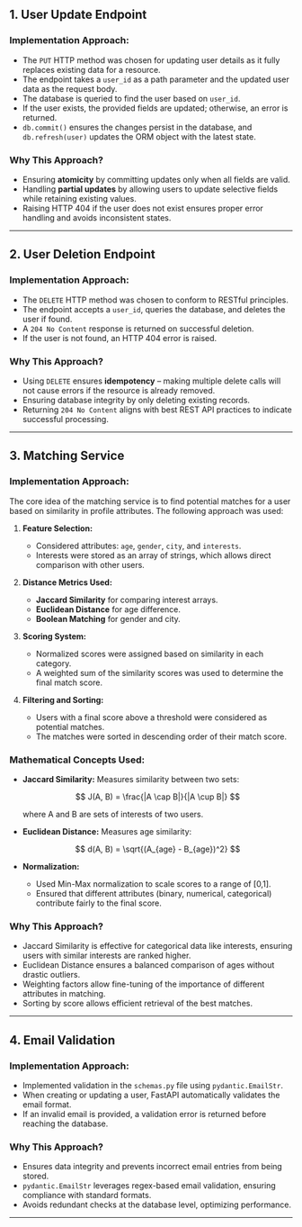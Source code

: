 
## 1. User Update Endpoint

### **Implementation Approach:**

- The `PUT` HTTP method was chosen for updating user details as it fully replaces existing data for a resource.
- The endpoint takes a `user_id` as a path parameter and the updated user data as the request body.
- The database is queried to find the user based on `user_id`.
- If the user exists, the provided fields are updated; otherwise, an error is returned.
- `db.commit()` ensures the changes persist in the database, and `db.refresh(user)` updates the ORM object with the latest state.

### **Why This Approach?**

- Ensuring **atomicity** by committing updates only when all fields are valid.
- Handling **partial updates** by allowing users to update selective fields while retaining existing values.
- Raising HTTP 404 if the user does not exist ensures proper error handling and avoids inconsistent states.

---

## 2. User Deletion Endpoint

### **Implementation Approach:**

- The `DELETE` HTTP method was chosen to conform to RESTful principles.
- The endpoint accepts a `user_id`, queries the database, and deletes the user if found.
- A `204 No Content` response is returned on successful deletion.
- If the user is not found, an HTTP 404 error is raised.

### **Why This Approach?**

- Using `DELETE` ensures **idempotency** – making multiple delete calls will not cause errors if the resource is already removed.
- Ensuring database integrity by only deleting existing records.
- Returning `204 No Content` aligns with best REST API practices to indicate successful processing.

---

## 3. Matching Service

### **Implementation Approach:**

The core idea of the matching service is to find potential matches for a user based on similarity in profile attributes. The following approach was used:

1. **Feature Selection:**

   - Considered attributes: `age`, `gender`, `city`, and `interests`.
   - Interests were stored as an array of strings, which allows direct comparison with other users.

2. **Distance Metrics Used:**

   - **Jaccard Similarity** for comparing interest arrays.
   - **Euclidean Distance** for age difference.
   - **Boolean Matching** for gender and city.

3. **Scoring System:**

   - Normalized scores were assigned based on similarity in each category.
   - A weighted sum of the similarity scores was used to determine the final match score.

4. **Filtering and Sorting:**

   - Users with a final score above a threshold were considered as potential matches.
   - The matches were sorted in descending order of their match score.

### **Mathematical Concepts Used:**

- **Jaccard Similarity:** Measures similarity between two sets:

  $$
  J(A, B) = \frac{|A \cap B|}{|A \cup B|}
  $$

  where A and B are sets of interests of two users.

- **Euclidean Distance:** Measures age similarity:

  $$
  d(A, B) = \sqrt{(A_{age} - B_{age})^2}
  $$

- **Normalization:**

  - Used Min-Max normalization to scale scores to a range of [0,1].
  - Ensured that different attributes (binary, numerical, categorical) contribute fairly to the final score.

### **Why This Approach?**

- Jaccard Similarity is effective for categorical data like interests, ensuring users with similar interests are ranked higher.
- Euclidean Distance ensures a balanced comparison of ages without drastic outliers.
- Weighting factors allow fine-tuning of the importance of different attributes in matching.
- Sorting by score allows efficient retrieval of the best matches.

---

## 4. Email Validation

### **Implementation Approach:**

- Implemented validation in the `schemas.py` file using `pydantic.EmailStr`.
- When creating or updating a user, FastAPI automatically validates the email format.
- If an invalid email is provided, a validation error is returned before reaching the database.

### **Why This Approach?**

- Ensures data integrity and prevents incorrect email entries from being stored.
- `pydantic.EmailStr` leverages regex-based email validation, ensuring compliance with standard formats.
- Avoids redundant checks at the database level, optimizing performance.

---

